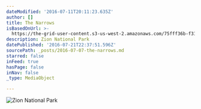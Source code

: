 ```yaml
---
dateModified: '2016-07-11T20:11:23.635Z'
author: []
title: The Narrows
isBasedOnUrl: >-
  https://the-grid-user-content.s3-us-west-2.amazonaws.com/75fff36b-f315-42f0-bf3f-144c0fe499e3.jpg
description: Zion National Park
datePublished: '2016-07-21T22:37:51.596Z'
sourcePath: _posts/2016-07-07-the-narrows.md
starred: false
inFeed: true
hasPage: false
inNav: false
_type: MediaObject

---
```

![Zion National Park](https://the-grid-user-content.s3-us-west-2.amazonaws.com/75fff36b-f315-42f0-bf3f-144c0fe499e3.jpg)